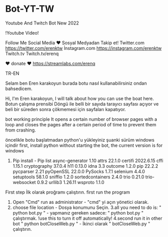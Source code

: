 # Bot-YT-TW
Youtube And Twitch Bot New 2022

!Youtube Video!


Follow Me Social Media  ♥
Sosyal Medyadan Takip et!
Twitter.com
https://twitter.com/erenktw
İnstagram.com
https://instagram.com/erenktw
Twitch.tv
Twitch.tv/erenq

♥ donate ♥
https://streamlabs.com/erenq

TR-EN

Selam ben Eren karakoyun burada botu nasıl kullanabilirsiniz ondan bahsedicem.

Hi, I'm Eren karakoyun, I will talk about how you can use the boat here.
Botun çalışma prensibi
Döngü ile belli bir sayıda tarayıcı sayfası açıyor ve beli bir süreden sonra çökmemesi için sayfaları kapatıyor.

bot working principle
It opens a certain number of browser pages with a loop and closes the pages after a certain period of time to prevent them from crashing.

öncelikle botu başlatmadan python'u yükleyiniz şuanki sürüm windows içindir
first, install python without starting the bot, the current version is for windows

1. Pip install - Pip list
async-generator  1.10
attrs            22.1.0
certifi          2022.6.15
cffi             1.15.1
cryptography     37.0.4
h11              0.13.0
idna             3.3
outcome          1.2.0
pip              22.2.2
pycparser        2.21
pyOpenSSL        22.0.0
PySocks          1.7.1
selenium         4.4.0
setuptools       58.1.0
sniffio          1.2.0
sortedcontainers 2.4.0
trio             0.21.0
trio-websocket   0.9.2
urllib3          1.26.11
wsproto          1.1.0

First step 
İlk olarak proğramı çalıştırın.
first run the program

1. Open "Cmd" run as administrator - "cmd" yi açın yönetici olarak.
2. choose file location - Dosya konumunu Seçin.
3.all you need to do is: " python bot.py "  -  yapmanız gereken sadece: " python bot.py " çalıştırmak.
                       !use this to turn it off automatically!
4.second run it in other bot " python botCloseWeb.py " - İkinci olarak " botCloseWeb.py " çalıştırın.




